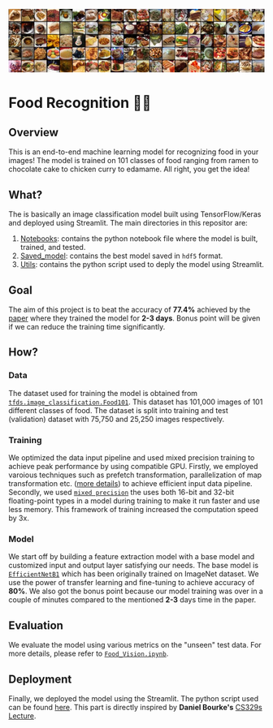 ![cover_image](https://github.com/astroboy07/Food101_CNN/blob/main/Extras/food-101.jpg)

# Food Recognition 🍕🔎

## Overview

This is an end-to-end machine learning model for recognizing food in your images! The model is trained on 101 classes of food ranging from ramen to chocolate cake to chicken curry to edamame. All right, you get the idea!


## What?

The is basically an image classification model built using TensorFlow/Keras and deployed using Streamlit. The main directories in this repositor are:

1. [Notebooks](https://github.com/astroboy07/Food101_CNN/tree/main/Notebooks): contains the python notebook file where the model is built, trained, and tested.
2. [Saved_model](https://github.com/astroboy07/Food101_CNN/tree/main/Saved_model): contains the best model saved in `hdf5` format.
3. [Utils](https://github.com/astroboy07/Food101_CNN/tree/main/Utils): contains the python script used to deply the model using Streamlit.


## Goal

The aim of this project is to beat the accuracy of **77.4%** achieved by the [paper](https://arxiv.org/abs/1606.05675) where they trained the model for **2-3 days**. Bonus point will be given if we can reduce the training time significantly.

## How?

### Data

The dataset used for training the model is obtained from [`tfds.image_classification.Food101`](https://www.tensorflow.org/datasets/catalog/food101). This dataset has 101,000 images of 101 different classes of food. The dataset is split into training and test (validation) dataset with 75,750 and 25,250 images respectively. 

### Training

We optimized the data input pipeline and used mixed precision training to achieve peak performance by using compatible GPU. Firstly, we employed varoious techniques such as prefetch transformation, parallelization of map transformation etc. ([more details](https://www.tensorflow.org/guide/data_performance#best_practice_summary)) to achieve efficient input data pipeline. Secondly, we used [`mixed precision`](https://www.tensorflow.org/guide/mixed_precision) the uses both 16-bit and 32-bit floating-point types in a model during training to make it run faster and use less memory. This framework of training increased the computation speed by 3x.

### Model

We start off by building a feature extraction model with a base model and customized input and output layer satisfying our needs. The base model is [`EfficientNetB1`](https://www.tensorflow.org/api_docs/python/tf/keras/applications/efficientnet/EfficientNetB1) which has been originally trained on ImageNet dataset. We use the power of transfer learning and fine-tuning to achieve accuracy of **80%**. We also got the bonus point because our model training was over in a couple of minutes compared to the mentioned **2-3** days time in the paper.

## Evaluation

We evaluate the model using various metrics on the "unseen" test data. For more details, please refer to [`Food_Vision.ipynb`](https://github.com/astroboy07/Food101_CNN/blob/main/Notebooks/Food_Vision.ipynb). 

## Deployment

Finally, we deployed the model using the Streamlit. The python script used can be found [here](https://github.com/astroboy07/Food101_CNN/blob/main/Utils/app.py). This part is directly inspired by **Daniel Bourke's** [CS329s Lecture](https://www.mrdbourke.com/cs329s-machine-learning-deployment-tutorial/). 
